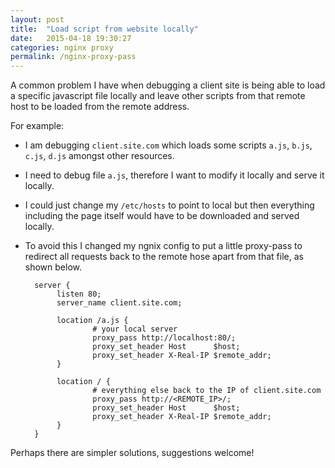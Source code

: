 ```yaml
---
layout: post
title:  "Load script from website locally"
date:   2015-04-18 19:30:27
categories: nginx proxy
permalink: /nginx-proxy-pass
---
```


A common problem I have when debugging a client site is being able to load a specific javascript file locally and leave other scripts from that remote host to be loaded from the remote address.

For example:

- I am debugging `client.site.com` which loads some scripts `a.js`, `b.js`, `c.js`, `d.js` amongst other resources.
- I need to debug file `a.js`, therefore I want to modify it locally and serve it locally.
- I could just change my `/etc/hosts` to point to local but then everything including the page itself would have to be downloaded and served locally.
- To avoid this I changed my ngnix config to put a little proxy-pass to redirect all requests back to the remote hose apart from that file, as shown below.




        server {
             listen 80;
             server_name client.site.com;

             location /a.js {
                     # your local server
                     proxy_pass http://localhost:80/;
                     proxy_set_header Host      $host;
                     proxy_set_header X-Real-IP $remote_addr;
             }

             location / {
                     # everything else back to the IP of client.site.com
                     proxy_pass http://<REMOTE_IP>/;
                     proxy_set_header Host      $host;
                     proxy_set_header X-Real-IP $remote_addr;
             }
        }

Perhaps there are simpler solutions, suggestions welcome!